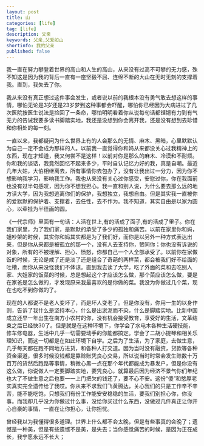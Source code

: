 ```yaml
---
layout: post
title: 山
categories: [life]
tag: [life]
description: 父亲
keywords: 父亲,父爱如山
shortinfo: 我的父亲
published: false
---
```


我一直在努力攀登着世界的高山和人生的高山，从来没有过高不可攀的无力感，殊不知这是因为我的背后一直有一座坚毅不屈、连绵不断的大山在无时无刻的支撑着我。直到，我失去了你。

我从来没有真正想过这件事会发生，或者说以前的我根本没有勇气敢去想这样的事情，哪怕无论是3岁还是23岁梦到这种事都会吓醒，哪怕你已经因为大病进过了几次医院按医生说法是捡回了一条命，哪怕明明看着你从说每句话都铿锵有力到有气无力的告诫我要多读书脚踏实地，我还是没想到你会离开我，还是没有想到去珍惜和你相处的每一刻。

一直以来，我都疑问为什么世界上有的人会那么的无情、麻木、黑暗，心里默默认为自己一定不会成为那样的人。以前我一直觉得你和妈从来都没关心过我精神上的东西，现在才知道，我又何尝不是这样！以前对你是那么的麻木、冷漠和不耐烦。你和我的谈话，我竟然回忆不起来多少，平时自认记忆力好的我，真是自嘲。最近几年大姑，大伯相继离去，所有事情你去包办了，没有让我出过一分力，因为你不想影响我学习，影响我工作。我也从来没有关心过你感受，安慰过你，你在我面前也没有过半句感叹，因为你不想我担心。我一直和别人说，为什么要去那么远的地方读大学，因为我想逃离你们的保护，我想独立，我想自由。但是其实我一直被你的爱默默的保护着、支撑着，去任性，去不作为。我不知道，其实自由是以家为圆心，以牵挂为半径画的圆。

《一代宗师》里面有一句话：人活在世上,有的活成了面子,有的活成了里子。你在我们家里，为了我们家，是默默的承受了多少的孤独和痛苦。以前在家里你和妈，姐吵架的时候，其实你和妈其实都是为了我们好，而你是以另外一种方式表达出来，但是你从来都是被孤立的那一个，没有人去支持你，赞同你；你也没有诉说的对象，所有的不被理解、担心、愤怒，你都自己一个人全部承受了。以前你在家做饭的时候，无论是咸了还是淡了还是组合了奇葩的两样菜，都会被我们好不给面的吐槽，而你从来没怪我们不体谅。直到我去读了大学，吃了外面的菜和去吃别人家、大姐家的饭菜的时候，总是想起这个才应该怎么做，那个菜应该怎么做，要是在家爸是怎么做的，才发现原来我最喜欢的是你做的菜。我没为你做过几个菜，现在也吃不到你做的了。

现在的人都说不是老人变坏了，而是坏人变老了。但是你没有，你用一生的以身作则，告诉了我什么是坚持本心，什么是出淤泥而不染，什么是脚踏实地。比新中国成立还早一年出生在南方小农村的你，没有机会接受教育，享受好的生活，文革结束之后已经快30了。但是就是在这种环境下，你学会了水电木各种生活硬技能，修车修电器，生活中几乎一切需要动手的你能都搞定。学会了二胡小提琴和相关乐理知识，而这一切都是在如此环境下自学。之后为了生活，为了家庭，去做生意，几乎每天都在跑不同地方进货，和各种人打交道。因为当时没有融资，贷款等各种资金渠道，很多时候没钱都是靠赊账凭良心交易，所以说当时时常会发生赊数十万百万的货然后跑路等事情，稍微心黑一点在那个年代都能成为暴发户，但是你没有这么做，你说做人一定要脚踏实地，要凭良心，就算最后因为经济不景气你们年纪也大了不做生意之后也要一一上门把欠的钱还了，要不心不安。这份“傻”和憨厚老实真实完全遗传给了我哎。你从来不求我们飞黄腾达，关心我们的只是工作辛不辛苦，能不能吃饱，只想我们有份工作能安安稳稳的生活，要我们别担心你，你没事。而我却几乎没为你做过什么事，没给你买过什么东西，没做过几件真正让你开心自豪的事情，一直在让你担心，让你担忧。

曾经我以为我懂得很多道理。世界上什么都不会太晚，但是有些事真的会晚了；遗憾是一种美，但是有些遗憾不是美，是失去；当你感觉痛苦的时候，是因为正在成长，我宁愿永远不长大；

